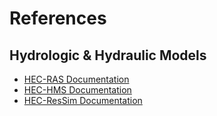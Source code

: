 # References

## Hydrologic & Hydraulic Models

- [HEC-RAS Documentation](https://www.hec.usace.army.mil/confluence/rasdocs)
- [HEC-HMS Documentation](https://www.hec.usace.army.mil/software/hec-hms/documentation.aspx)
- [HEC-ResSim Documentation](https://www.hec.usace.army.mil/software/hec-ressim/documentation.aspx)
